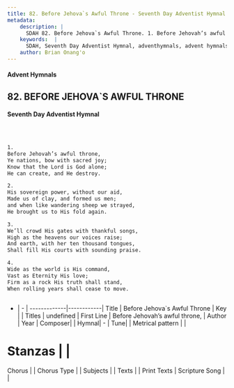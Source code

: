 ```yaml
---
title: 82. Before Jehova`s Awful Throne - Seventh Day Adventist Hymnal
metadata:
    description: |
      SDAH 82. Before Jehova`s Awful Throne. 1. Before Jehovah’s awful throne, Ye nations, bow with sacred joy; Know that the Lord is God alone; He can create, and He destroy.
    keywords:  |
      SDAH, Seventh Day Adventist Hymnal, adventhymnals, advent hymnals, Before Jehova`s Awful Throne, Before Jehovah’s awful throne, 
    author: Brian Onang'o
---
```


#### Advent Hymnals
## 82. BEFORE JEHOVA`S AWFUL THRONE
#### Seventh Day Adventist Hymnal

```txt



1.
Before Jehovah’s awful throne,
Ye nations, bow with sacred joy;
Know that the Lord is God alone;
He can create, and He destroy.

2.
His sovereign power, without our aid,
Made us of clay, and formed us men;
and when like wandering sheep we strayed,
He brought us to His fold again.

3.
We’ll crowd His gates with thankful songs,
High as the heavens our voices raise;
And earth, with her ten thousand tongues,
Shall fill His courts with sounding praise.

4.
Wide as the world is His command,
Vast as Eternity His love;
Firm as a rock His truth shall stand,
When rolling years shall cease to move.



```

- |   -  |
-------------|------------|
Title | Before Jehova`s Awful Throne |
Key |  |
Titles | undefined |
First Line | Before Jehovah’s awful throne, |
Author | 
Year | 
Composer|  |
Hymnal|  - |
Tune|  |
Metrical pattern | |
# Stanzas |  |
Chorus |  |
Chorus Type |  |
Subjects |  |
Texts |  |
Print Texts | 
Scripture Song |  |
  
